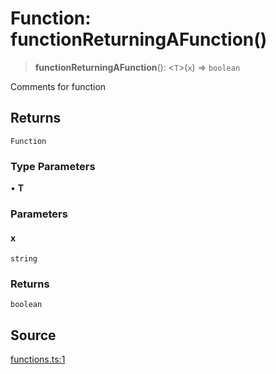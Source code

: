 # Function: functionReturningAFunction()

> **functionReturningAFunction**(): \<`T`\>(`x`) => `boolean`

Comments for function

## Returns

`Function`

### Type Parameters

• **T**

### Parameters

#### x

`string`

### Returns

`boolean`

## Source

[functions.ts:1](http://source-url)
